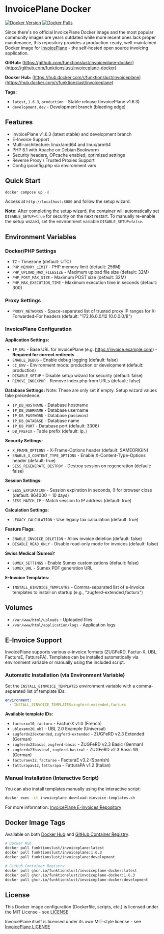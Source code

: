 # InvoicePlane Docker

[![Docker Version](https://img.shields.io/docker/v/funktionslust/invoiceplane/latest?label=docker)](https://hub.docker.com/r/funktionslust/invoiceplane)
[![Docker Pulls](https://img.shields.io/docker/pulls/funktionslust/invoiceplane)](https://hub.docker.com/r/funktionslust/invoiceplace)

Since there's no official InvoicePlane Docker image and the most popular community images are years outdated while more recent ones lack proper maintenance, this repository provides a production-ready, well-maintained Docker image for [InvoicePlane](https://invoiceplane.com/) - the self-hosted open source invoicing application.

**GitHub:** [https://github.com/funktionslust/invoiceplane-docker](https://github.com/funktionslust/invoiceplane-docker)

**Docker Hub:** [https://hub.docker.com/r/funktionslust/invoiceplane](https://hub.docker.com/r/funktionslust/invoiceplane)

**Tags:**
- `latest`, `1.6.3`, `production` - Stable release (InvoicePlane v1.6.3)
- `development`, `dev` - Development branch (bleeding edge)

## Features

- InvoicePlane v1.6.3 (latest stable) and development branch
- E-Invoice Support
- Multi-architecture: linux/amd64 and linux/arm64
- PHP 8.1 with Apache on Debian Bookworm
- Security headers, OPcache enabled, optimized settings
- Reverse Proxy / Trusted Proxies Support
- Config ipconfig.php via environment vars

## Quick Start

```bash
docker compose up -d
```

Access at `http://localhost:8080` and follow the setup wizard.

**Note:** After completing the setup wizard, the container will automatically set `DISABLE_SETUP=true` for security on the next restart. To manually re-enable the setup wizard, set the environment variable `DISABLE_SETUP=false`.

## Environment Variables

### Docker/PHP Settings

- `TZ` - Timezone (default: UTC)
- `PHP_MEMORY_LIMIT` - PHP memory limit (default: 256M)
- `PHP_UPLOAD_MAX_FILESIZE` - Maximum upload file size (default: 32M)
- `PHP_POST_MAX_SIZE` - Maximum POST size (default: 32M)
- `PHP_MAX_EXECUTION_TIME` - Maximum execution time in seconds (default: 300)

### Proxy Settings

- `PROXY_NETWORKS` - Space-separated list of trusted proxy IP ranges for X-Forwarded-For headers (default: "172.16.0.0/12 10.0.0.0/8")

### InvoicePlane Configuration

**Application Settings:**
- `IP_URL` - Base URL for InvoicePlane (e.g. https://invoice.example.com) - **Required for correct redirects**
- `ENABLE_DEBUG` - Enable debug logging (default: false)
- `CI_ENV` - Environment mode: production or development (default: production)
- `DISABLE_SETUP` - Disable setup wizard for security (default: false)
- `REMOVE_INDEXPHP` - Remove index.php from URLs (default: false)

**Database Settings:**
Note: These are only set if empty. Setup wizard values take precedence.
- `IP_DB_HOSTNAME` - Database hostname
- `IP_DB_USERNAME` - Database username
- `IP_DB_PASSWORD` - Database password
- `IP_DB_DATABASE` - Database name
- `IP_DB_PORT` - Database port (default: 3306)
- `DB_PREFIX` - Table prefix (default: ip_)

**Security Settings:**
- `X_FRAME_OPTIONS` - X-Frame-Options header (default: SAMEORIGIN)
- `ENABLE_X_CONTENT_TYPE_OPTIONS` - Enable X-Content-Type-Options header (default: true)
- `SESS_REGENERATE_DESTROY` - Destroy session on regeneration (default: false)

**Session Settings:**
- `SESS_EXPIRATION` - Session expiration in seconds, 0 for browser close (default: 864000 = 10 days)
- `SESS_MATCH_IP` - Match session to IP address (default: true)

**Calculation Settings:**
- `LEGACY_CALCULATION` - Use legacy tax calculation (default: true)

**Feature Flags:**
- `ENABLE_INVOICE_DELETION` - Allow invoice deletion (default: false)
- `DISABLE_READ_ONLY` - Disable read-only mode for invoices (default: false)

**Swiss Medical (Sumex):**
- `SUMEX_SETTINGS` - Enable Sumex customizations (default: false)
- `SUMEX_URL` - Sumex PDF generation URL

**E-Invoice Templates:**
- `INSTALL_EINVOICE_TEMPLATES` - Comma-separated list of e-invoice templates to install on startup (e.g., "zugferd-extended,facturx")

## Volumes

- `/var/www/html/uploads` - Uploaded files
- `/var/www/html/application/logs` - Application logs

## E-Invoice Support

InvoicePlane supports various e-invoice formats (ZUGFeRD, Factur-X, UBL, FacturaE, FatturaPA). Templates can be installed automatically via environment variable or manually using the included script.

### Automatic Installation (via Environment Variable)

Set the `INSTALL_EINVOICE_TEMPLATES` environment variable with a comma-separated list of template IDs:

```yaml
environment:
  - INSTALL_EINVOICE_TEMPLATES=zugferd-extended,facturx
```

**Available template IDs:**
- `facturxv10`, `facturx` - Factur-X v1.0 (French)
- `ublexamv20`, `ubl` - UBL 2.0 Example (Universal)
- `zugferdv23extended`, `zugferd-extended` - ZUGFeRD v2.3 Extended (German)
- `zugferdv23basic`, `zugferd-basic` - ZUGFeRD v2.3 Basic (German)
- `zugferdv23basicwl`, `zugferd-basicwl` - ZUGFeRD v2.3 Basic WL (German)
- `facturaev32`, `facturae` - FacturaE v3.2 (Spanish)
- `fatturapav12`, `fatturapa` - FatturaPA v1.2 (Italian)

### Manual Installation (Interactive Script)

You can also install templates manually using the interactive script:

```bash
docker exec -it invoiceplane download-einvoice-templates.sh
```

For more information: [InvoicePlane E-Invoices Repository](https://github.com/InvoicePlane/InvoicePlane-e-invoices)

## Docker Image Tags

Available on both [Docker Hub](https://hub.docker.com/r/funktionslust/invoiceplane) and [GitHub Container Registry](https://github.com/funktionslust/invoiceplane-docker/pkgs/container/invoiceplane-docker):

```bash
# Docker Hub
docker pull funktionslust/invoiceplane:latest
docker pull funktionslust/invoiceplane:1.6.3
docker pull funktionslust/invoiceplane:development

# GitHub Container Registry
docker pull ghcr.io/funktionslust/invoiceplane-docker:latest
docker pull ghcr.io/funktionslust/invoiceplane-docker:1.6.3
docker pull ghcr.io/funktionslust/invoiceplane-docker:development
```

## License

This Docker image configuration (Dockerfile, scripts, etc.) is licensed under the MIT License - see [LICENSE](LICENSE)

InvoicePlane itself is licensed under its own MIT-style license - see [InvoicePlane LICENSE](https://github.com/InvoicePlane/InvoicePlane/blob/development/LICENSE.txt)
